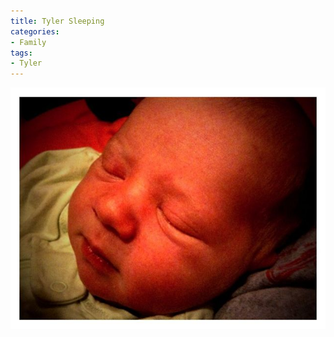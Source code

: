 ```yaml
---
title: Tyler Sleeping
categories:
- Family
tags:
- Tyler
---
```


[![](/assets/posts/2010/l_848_648_09399CEF-E658-486B-A596-00A3919D0057.jpeg)](/assets/posts/2010/l_848_648_09399CEF-E658-486B-A596-00A3919D0057.jpeg)
